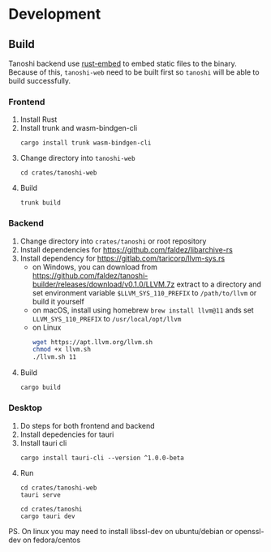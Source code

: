 # Development

## Build
Tanoshi backend use [rust-embed](https://github.com/pyros2097/rust-embed) to embed static files to the binary. Because of this, `tanoshi-web` need to be built first so `tanoshi` will be able to build successfully.

### Frontend
1. Install Rust
2. Install trunk and wasm-bindgen-cli
   ```
   cargo install trunk wasm-bindgen-cli
   ```
3. Change directory into `tanoshi-web`
    ```
    cd crates/tanoshi-web 
    ```
3. Build
    ```
    trunk build
    ```

### Backend
1. Change directory into `crates/tanoshi` or root repository
2. Install dependencies for https://github.com/faldez/libarchive-rs
3. Install dependency for https://gitlab.com/taricorp/llvm-sys.rs
   - on Windows, you can download from https://github.com/faldez/tanoshi-builder/releases/download/v0.1.0/LLVM.7z extract to a directory and set environment variable `$LLVM_SYS_110_PREFIX` to `/path/to/llvm` or build it yourself
   - on macOS, install using homebrew `brew install llvm@11` ands set `LLVM_SYS_110_PREFIX` to `/usr/local/opt/llvm`
   - on Linux
        ```bash
        wget https://apt.llvm.org/llvm.sh 
        chmod +x llvm.sh
        ./llvm.sh 11
        ```
4. Build
    ```
    cargo build
    ```

### Desktop
1. Do steps for both frontend and backend
2. Install depedencies for tauri
3. Install tauri cli
   ```
   cargo install tauri-cli --version ^1.0.0-beta
   ```
4. Run
   ```
   cd crates/tanoshi-web
   tauri serve
   
   cd crates/tanoshi
   cargo tauri dev
   ```

PS. On linux you may need to install libssl-dev on ubuntu/debian or openssl-dev on fedora/centos